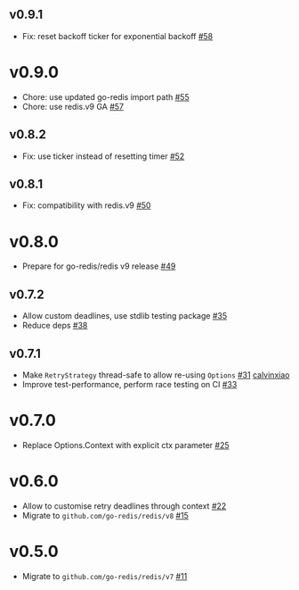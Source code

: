 ## v0.9.1

- Fix: reset backoff ticker for exponential backoff [#58](https://github.com/bsm/redislock/pull/58)

# v0.9.0

- Chore: use updated go-redis import path [#55](https://github.com/bsm/redislock/pull/55)
- Chore: use redis.v9 GA [#57](https://github.com/bsm/redislock/pull/57)

## v0.8.2

- Fix: use ticker instead of resetting timer [#52](https://github.com/bsm/redislock/pull/52)

## v0.8.1

- Fix: compatibility with redis.v9 [#50](https://github.com/bsm/redislock/pull/50)

# v0.8.0

- Prepare for go-redis/redis v9 release [#49](https://github.com/bsm/redislock/pull/49)

## v0.7.2

- Allow custom deadlines, use stdlib testing package [#35](https://github.com/bsm/redislock/pull/35)
- Reduce deps [#38](https://github.com/bsm/redislock/pull/38)

## v0.7.1

- Make `RetryStrategy` thread-safe to allow re-using `Options` [#31](https://github.com/bsm/redislock/pull/31) [calvinxiao](https://github.com/calvinxiao)
- Improve test-performance, perform race testing on CI [#33](https://github.com/bsm/redislock/pull/33)

# v0.7.0

- Replace Options.Context with explicit ctx parameter [#25](https://github.com/bsm/redislock/pull/25)

# v0.6.0

- Allow to customise retry deadlines through context [#22](https://github.com/bsm/redislock/pull/22)
- Migrate to `github.com/go-redis/redis/v8` [#15](https://github.com/bsm/redislock/pull/15)

# v0.5.0

- Migrate to `github.com/go-redis/redis/v7` [#11](https://github.com/bsm/redislock/pull/11)
